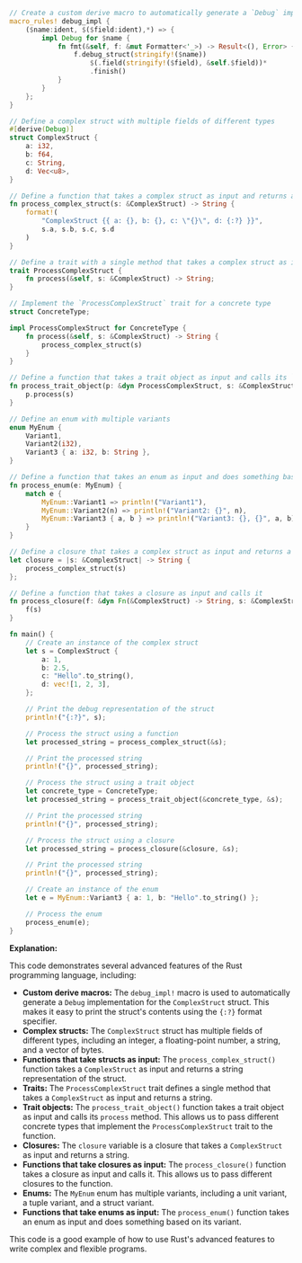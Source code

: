 ```rust
// Create a custom derive macro to automatically generate a `Debug` implementation
macro_rules! debug_impl {
    ($name:ident, $($field:ident),*) => {
        impl Debug for $name {
            fn fmt(&self, f: &mut Formatter<'_>) -> Result<(), Error> {
                f.debug_struct(stringify!($name))
                    $(.field(stringify!($field), &self.$field))*
                    .finish()
            }
        }
    };
}

// Define a complex struct with multiple fields of different types
#[derive(Debug)]
struct ComplexStruct {
    a: i32,
    b: f64,
    c: String,
    d: Vec<u8>,
}

// Define a function that takes a complex struct as input and returns a string
fn process_complex_struct(s: &ComplexStruct) -> String {
    format!(
        "ComplexStruct {{ a: {}, b: {}, c: \"{}\", d: {:?} }}",
        s.a, s.b, s.c, s.d
    )
}

// Define a trait with a single method that takes a complex struct as input and returns a string
trait ProcessComplexStruct {
    fn process(&self, s: &ComplexStruct) -> String;
}

// Implement the `ProcessComplexStruct` trait for a concrete type
struct ConcreteType;

impl ProcessComplexStruct for ConcreteType {
    fn process(&self, s: &ComplexStruct) -> String {
        process_complex_struct(s)
    }
}

// Define a function that takes a trait object as input and calls its `process` method
fn process_trait_object(p: &dyn ProcessComplexStruct, s: &ComplexStruct) -> String {
    p.process(s)
}

// Define an enum with multiple variants
enum MyEnum {
    Variant1,
    Variant2(i32),
    Variant3 { a: i32, b: String },
}

// Define a function that takes an enum as input and does something based on its variant
fn process_enum(e: MyEnum) {
    match e {
        MyEnum::Variant1 => println!("Variant1"),
        MyEnum::Variant2(n) => println!("Variant2: {}", n),
        MyEnum::Variant3 { a, b } => println!("Variant3: {}, {}", a, b),
    }
}

// Define a closure that takes a complex struct as input and returns a string
let closure = |s: &ComplexStruct| -> String {
    process_complex_struct(s)
};

// Define a function that takes a closure as input and calls it
fn process_closure(f: &dyn Fn(&ComplexStruct) -> String, s: &ComplexStruct) -> String {
    f(s)
}

fn main() {
    // Create an instance of the complex struct
    let s = ComplexStruct {
        a: 1,
        b: 2.5,
        c: "Hello".to_string(),
        d: vec![1, 2, 3],
    };

    // Print the debug representation of the struct
    println!("{:?}", s);

    // Process the struct using a function
    let processed_string = process_complex_struct(&s);

    // Print the processed string
    println!("{}", processed_string);

    // Process the struct using a trait object
    let concrete_type = ConcreteType;
    let processed_string = process_trait_object(&concrete_type, &s);

    // Print the processed string
    println!("{}", processed_string);

    // Process the struct using a closure
    let processed_string = process_closure(&closure, &s);

    // Print the processed string
    println!("{}", processed_string);

    // Create an instance of the enum
    let e = MyEnum::Variant3 { a: 1, b: "Hello".to_string() };

    // Process the enum
    process_enum(e);
}
```

**Explanation:**

This code demonstrates several advanced features of the Rust programming language, including:

* **Custom derive macros:** The `debug_impl!` macro is used to automatically generate a `Debug` implementation for the `ComplexStruct` struct. This makes it easy to print the struct's contents using the `{:?}` format specifier.
* **Complex structs:** The `ComplexStruct` struct has multiple fields of different types, including an integer, a floating-point number, a string, and a vector of bytes.
* **Functions that take structs as input:** The `process_complex_struct()` function takes a `ComplexStruct` as input and returns a string representation of the struct.
* **Traits:** The `ProcessComplexStruct` trait defines a single method that takes a `ComplexStruct` as input and returns a string.
* **Trait objects:** The `process_trait_object()` function takes a trait object as input and calls its `process` method. This allows us to pass different concrete types that implement the `ProcessComplexStruct` trait to the function.
* **Closures:** The `closure` variable is a closure that takes a `ComplexStruct` as input and returns a string.
* **Functions that take closures as input:** The `process_closure()` function takes a closure as input and calls it. This allows us to pass different closures to the function.
* **Enums:** The `MyEnum` enum has multiple variants, including a unit variant, a tuple variant, and a struct variant.
* **Functions that take enums as input:** The `process_enum()` function takes an enum as input and does something based on its variant.

This code is a good example of how to use Rust's advanced features to write complex and flexible programs.